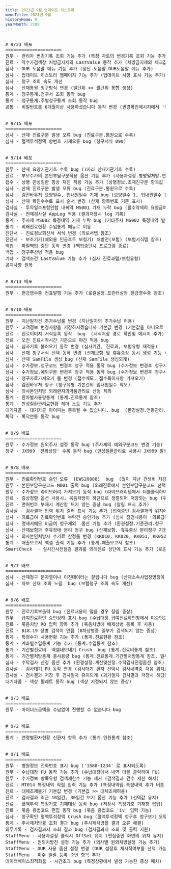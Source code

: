 ```yaml
---
title: 2021년 9월 업데이트 히스토리
menuTitle: 2021년 9월
historyHome: 0
yearMonth: 2109
---
```


<pre>

<bold># 9/23 배포</bold>
=====================
<span class="box jemu">원무</span> - 관리자 변경기록 조회 기능 추가 (특정 차트의 변경기록 조회 기능 추가)
<span class="box chart">진료</span> - 약수가검색창 처방금지제외 LastValue 동작 추가 (처방금지제외 체크값 기억)
<span class="box inspect">심사</span> - DUR 도움말 메뉴 기능 추가 (상단.도움말.DUR도움말 메뉴 추가)
<span class="box inspect">심사</span> - 업데이트 히스토리 웹페이지 기능 추가 (업데이트 사항 표시 기능 추가)
<span class="box inspect">심사</span> - 청구 조회 속도 개선
<span class="box inspect">심사</span> - 산재통원 청구방식 변경 (일단위 >> 월단위 통합 생성)
<span class="box other">통계</span> - 청구통계.청구서 조회 동작 bug
<span class="box other">통계</span> - 청구통계.주별청구통계 조회 동작 bug
<span class="box other">공통</span> - 비밀번호를 6개월이상 사용하셨습니다 동작 변경 (변경확인메시지에서 '아니오' 선택시 6개월 연장)


<bold># 9/15 배포</bold>
=====================
<span class="box inspect">심사</span> - 산재 진료구분 발생 오류 bug (진료구분.통원으로 수록)
<span class="box inspect">심사</span> - 혈액투석정액 항번호 기재오류 bug (청구서식 090)


<bold># 9/14 배포</bold>
=====================
<span class="box jemu">원무</span> - 산재 요양기관기호 수록 bug (7자리 산재기관기호 수록)
<span class="box chart">진료</span> - 부모수가의 본인부담구분적용 옵션 기능 추가 (사용자설정.병명및처방.연결수가기본값옵션 참조)
<span class="box person">접수</span> - 상병 만성질환 항상 재진 적용 기능 추가 (상병정보.초재진구분 항목값 참조)
<span class="box inspect">심사</span> - 산재 진료구분 발생 오류 bug (진료구분.통원으로 수록)
<span class="box inspect">심사</span> - 검진바우처 요양일수, 입내원일수 기재 bug (요양일수 1, 입내원일수 1)
<span class="box inspect">심사</span> - 산재 확인수수료 표시 순서 변경 (산재 항목번호 기준 표시)
<span class="box lab">검사실</span> - 투약일수포함안함 내복약 MS001 기재 누락 bug (필수약제의 요양급여일수 및 행위료산정)
<span class="box lab">검사실</span> - 전체검사실 AppLog 적용 (결과저장시 log 기록)
<span class="box other">통계</span> - 주사제 MS002 특정내역 기재 누락 bug (기타주사 MS002 특정내역 발생)
<span class="box other">통계</span> - 외래진료현황 수입통계 메뉴로 이동
<span class="box other">진단서</span> - 진료정보회신서 서식 변경 (의로서탭 참조)
<span class="box other">진단서</span> - 보조기기(체외용 인공후두 보청기) 처방전(보험) (보험서식탭 참조)
<span class="box other">백업</span> - 파일백업 중단 동작 변경 (백업중단시 프로그램 종료)
<span class="box other">백업</span> - 청구주상병 적용 bug 
<span class="box other">기타</span> - 검색조건 LastValue 기능 추가 (심사 진료과탭/보험유형)
공지사항 원복


<bold># 9/13 배포</bold>
=====================
<span class="box jemu">원무</span> - 현금영수증 전표발행 기능 추가 (로컬설정.프린터설정.현금영수증 참조)


<bold># 9/10 배포</bold> 
=====================
<span class="box jemu">원무</span> - 지난일자건 추가수납룰 변경 (지난일자의 추가수납 허용)
<span class="box jemu">원무</span> - 고객정보 변경사항을 저장하시겠습니까 기본값 변경 (기본값을 아니오로 변경)
<span class="box chart">진료</span> - 진료이미지 서식등록 동작  bug  (서식저장 경로 확인및 메시지 추가)
<span class="box chart">진료</span> - 오전 진료시작시간 기준으로 야간 적용 bug 
<span class="box inspect">심사</span> - 심사기록 불러오기 동작 변경 (심사기간, 진료과, 보험유형 재적용)
<span class="box inspect">심사</span> - 산재 청구서식 선택 동작 변경 (산재보험 및 휴유증상 동시 생성 기능 삭제)
<span class="box inspect">심사</span> - 산재 SamFile 생성 bug (산재 SamFile 생성되게)
<span class="box inspect">심사</span> - 수가정보.청구코드 변경후 청구 적용 동작 bug (수가정보 변경후 청구시 즉시 적용)
<span class="box inspect">심사</span> - 수가정보.예외구분 변경후 청구 적용 동작 bug (수가정보 변경후 청구시 즉시 적용)
<span class="box inspect">심사</span> - 청구자료가져오기 룰 변경 (접수메모. 접수특이사항 가져오기)
<span class="box inspect">심사</span> - 검진바우처 청구 (청구유형.기본건의 입내원일수 착오)
<span class="box inspect">심사</span> - 의사본인처방 외래환자의약품관리료 산정 제외 
<span class="box other">통계</span> - 환자별사용량통계 (통계.진료통계 참조)
<span class="box other">통계</span> - 만성질환관리료현황 헤더 소트 기능 추가
<span class="box other">대기자콜</span> - 대기자콜 아이피는 중복될 수 없습니다. bug  (환경설정.연동관리.대기자콜 참조)
<span class="box other">똑닥</span> - 똑닥연동 동작 bug


<bold># 9/9 배포</bold>
=====================
<span class="box jemu">원무</span> - 수가정보 원외주사 설정 동작 bug (주사제의 예외구분코드 변경 기능)
<span class="box ask">청구</span> - JX999 '전화상담' 수록 동작 bug (만성질환관리료 사용시 JX999 발생 증상)


<bold># 9/8 배포 </bold>
=====================
<span class="box jemu">원무</span> - 진료확인번호 승인 오류  (EWS20088)  bug  (월이 지난 건생비 차감시 건강생활유지비차감액을 '0'으로 변경후 승인되게)
<span class="box jemu">원무</span> - 본인부담구분코드 M001 출력 bug (외래진료에서 본인부담구분코드 선택하지 않을 경우 조제시참조사항에 'M001'로 표시되는 증상)
<span class="box jemu">원무</span> - 수가정보 라이브러리 가져오기 동작 bug (라이브러리탭에서 더블클릭하여 가져오기할 경우 동일 청구코드 검색되도록)
<span class="box chart">진료</span> - 증상정렬 옵션 사용시, 묶음처방이 하단으로 정렬되어 저장되는 bug (묶음처방 코드를 입력된 위치에 유지)
<span class="box chart">진료</span> - 면허번호 부재시 계산창 뜨지 않는 증상 bug (알림 표시 추가)
<span class="box lab">검사실</span> - 검사결과 입력 위치 컬러 표시 기능 추가 (입력중인 검사결과의 위치에 배경색 컬러 표시)
<span class="box inspect">심사</span> - 의료급여 진료확인번호 누락건 승인기능 추가 (심사 점검내용이 '의료급여 진료확인번호 누락'건일 경우 더블클릭)
<span class="box inspect">심사</span> - 명세서메모 비급여 청구제외  옵션 기능 추가 (환경설정.기준관리.청구 명세서메모옵션 참조)
<span class="box inspect">심사</span> - 산재보험과 후유장애 분리 청구 bug (산재보험, 휴유증상 분리청구 지원)
<span class="box inspect">심사</span> - 의사본인처방시 수기료 산정룰 변경 (KK010, KK020, KK051, KK052, KK053 수기료 산정 제외)
<span class="box other">통계</span> - 매출보고서 엑셀 출력 기능 추가 (통계.매출보고서 참조)
<span class="box other">SmartCheck </span> - 실시간사전점검 결과를 외래진료 상단에 표시 기능 추가 (로컬설정.사전점검설정.점검알림옵션 참조)


<bold># 9/7 배포</bold>
=====================
<span class="box inspect">심사</span> - 산재청구 문자열이나 이진데이터는 잘립니다 bug (산재소속사업장명칭이 길경우)
<span class="box inspect">심사</span> - 자보 산재 조회 느림  bug (보험청구 조회 속도 개선)


<bold># 9/6 배포</bold>
=====================
<span class="box jemu">원무</span> - 진료기록부출력 bug (진료내용이 많을 경우 잘림 증상)
<span class="box jemu">원무</span> - 급여진료확인 승인상태 표시 bug (수납대장.급여진료확인창에서 미승인으로 표시되는 증상)
<span class="box chart">진료</span> - 묶음처방 RO 입력 항목 추가 (묶음처방에 배제상병 등록 후 사용)
<span class="box chart">진료</span> - B18.19 상병 검색이 안됨 (8차상병중 일부가 검색되지 않는 증상)
<span class="box other">통계</span> - 특정수가 사용현황 기능 추가 (통계.진료현황 참조)
<span class="box other">통계</span> - 계좌별수입통계 기능 추가 (통계.수입통계 참조)
<span class="box other">통계</span> - 기간별진료비  엑셀내보내기 Crush  bug (통계.진료비통계 참조)
<span class="box other">통계</span> - 기간별처방통계 총사용량 bug (통계.진료통계.기간별처방통계 참조, 일부건수가 누락되는 증상)
<span class="box inspect">심사</span> - 수탁검사 산정 옵션 추가 (환경설정.계산및산정.수탁검사전정옵션 참조)
<span class="box lab">검사실</span> - 검사대기 FU 동작 변경 (검사대기 환자 선택시 검사내역중 처음 위치로 이동)
<span class="box lab">검사실</span> - 검사결과 저장 후 검사일자 유지되게 (과거일자 검사결과 저장시 해당일자 유지)
<span class="box other">대기자콜</span> - 색상 팔레트 동작 bug (색상 지정되지 않는 증상)


<bold># 9/3 배포</bold>
=====================
<span class="box jemu">원무</span> - 마이너스금액을 수납없이 진행할 수 없습니다 bug


<bold># 9/2 배포</bold>
=====================
<span class="box other">통계</span> - 연령별환자현황 신환자 항목 추가 (통계.인원통계 참조)


<bold># 9/1 배포</bold> 
=====================
<span class="box jemu">원무</span> - 병원정보 전화번호 표시 bug ('1588-1234' 로 표시되도록)
<span class="box jemu">원무</span> - 수납대장 FU 동작 기능 추가 (수납대장에서 내역 더블 클릭하여 FU)
<span class="box jemu">원무</span> - 수가정보 항목유형 검색제한수 기능 제거 (검색결과 건수 제한 해제)
<span class="box chart">진료</span> - MT014 특정내역 직접 입력 기능 추가 (특정내역탭.특정내역 추가 버튼 참조)
<span class="box chart">진료</span> - 대체조제불가 기본값 변경 (기본값 >> 대체조제허용)
<span class="box chart">진료</span> - 검사결과 최근 10일건, 30일건 보기 옵션 기능 추가 (선택값 유지)
<span class="box chart">진료</span> - 혈액투석 특정기호 기재대상 동작 bug (저장시 특정기호 기재창 팝업)
<span class="box chart">진료</span> - 묶음 용법코드 편집 동작 bug (묶음 용법코드 'iv' 입력 가능)
<span class="box inspect">심사</span> - 청구확인 혈액투석정액 Crush bug (혈액투석정액 청구후 청구보기 오류 해결)
<span class="box other">통계</span> - 주사제처방률 조회 결과 bug (주사제처방률 결과 오류 해결)
<span class="box other">의무기록</span> - 검사결과지 조회 결과 bug (검사결과지 조회 및 출력 지원)
<span class="box other">StaffMenu</span> - 사용자설정 클릭시 OffSet 유지 (편집중인 화면의 위치 유지)
<span class="box other">StaffMenu</span> - 원외처방전 설정 기능 추가 (의사별 원외처방설정 기능 추가)
<span class="box other">StaffMenu</span> - DUR 사용 옵션 설정 변경 (DUR 설정후 재시작여부를 선택 가능하게)
<span class="box other">StaffMenu</span> - 미수 일괄 등록 순번 항목 추가
<span class="box other">데이터베이스최적화툴</span> - 시간초과 bug (특정상황에서 발생 가능한 증상 패치)
</pre>

